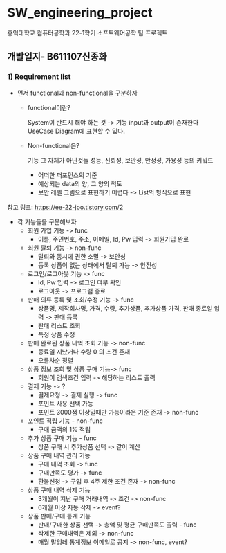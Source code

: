 # SW_engineering_project
홍익대학교 컴퓨터공학과 22-1학기 소프트웨어공학 팀 프로젝트
## 개발일지- B611107신종화
### 1) Requirement list
+ 먼저 functional과 non-functional을 구분하자
  + functional이란?
  
    System이 반드시 해야 하는 것 -> 기능
    input과 output이 존재한다
    UseCase Diagram에 표현할 수 있다.
    
  + Non-functional은?
    
    기능 그 자체가 아닌것들
    성능, 신뢰성, 보안성, 안정성, 가용성 등의 키워드
    + 어떠한 퍼포먼스의 기준
    + 예상되는 data의 양, 그 양의 척도
    + 보안 레벨
    그림으로 표현하기 어렵다 -> List의 형식으로 표현

참고 링크: https://ee-22-joo.tistory.com/2

+ 각 기능들을 구분해보자
    + 회원 가입 기능 -> func
      + 이름, 주민번호, 주소, 이메일, Id, Pw 입력 -> 회원가입 완료
    + 회원 탈퇴 기능 -> non-func
      + 탈퇴와 동시에 권한 소멸 -> 보안성
      + 등록 상품이 없는 상태에서 탈퇴 가능 -> 안전성
    + 로그인/로그아웃 기능 -> func
      +    Id, Pw 입력 -> 로그인 여부 확인
      +    로그아웃 -> 프로그램 종료
    + 판매 의류 등록 및 조회/수정 기능 -> func
      + 상품명, 제작회사명, 가격, 수량, 추가상품, 추가상품 가격, 판매 종료일 입력 -> 판매 등록
      + 판매 리스트 조회
      + 특정 상품 수정
    + 판매 완료된 상품 내역 조회 기능 -> non-func
      + 종료일 지났거나 수량 0 의 조건 존재
      + 오름차순 정렬 
    + 상품 정보 조회 및 상품 구매 기능-> func
      + 회원이 검색조건 입력 -> 해당하는 리스트 출력
    + 결제 기능 -> ?
      + 결제요청 -> 결제 실행 -> func
      + 포인트 사용 선택 가능
      + 포인트 3000점 이상일때만 가능이라은 기준 존재 -> non-func
    + 포인트 적립 기능 - non-func
      + 구매 금액의 1% 적립
    + 추가 상품 구매 기능 - func
      + 상품 구매 시 추가상품 선택 -> 같이 계산
    + 상품 구매 내역 관리 기능
      + 구매 내역 조회 -> func
      + 구매만족도 평가 -> func
      + 환불신청 -> 구입 후 4주 제한 조건 존재 -> non-func
    + 상품 구매 내역 삭제 기능
      + 3개월이 지난 구매 거래내역 -> 조건 -> non-func
      + 6개월 이상 자동 삭제 -> event? 
    + 상품 판매/구매 통계 기능
      + 판매/구매한 상품 선택 -> 총액 및 평균 구매만족도 출력 - func
      + 삭제한 구매내역은 제외 -> non-func
      + 매월 말잉레 통계정보 이메일로 공지 -> non-func, event?


